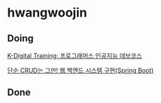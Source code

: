 # hwangwoojin

## Doing

[K-Digital Training: 프로그래머스 인공지능 데브코스](https://github.com/hwangwoojin/kdt-notes)

[단순 CRUD는 그만! 웹 백엔드 시스템 구현(Spring Boot)](https://programmers.co.kr/learn/courses/11694)

## Done
